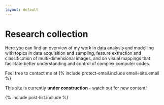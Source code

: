 ```yaml
---
layout: default
---
```


# [](#header-1) Research collection

Here you can find an overview of my work in data analysis and modelling
with topics in data acquisition and sampling,
feature extraction and classification of multi-dimensional images,
and on visual mappings that facilitate better understanding and control of complex computer codes.

Feel free to contact me at {% include protect-email.include email=site.email %}

This site is currently **under construction** - watch out for new content!

{% include post-list.include %}
